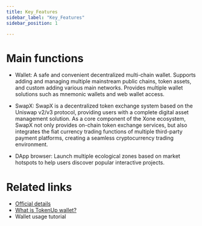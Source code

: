 ```yaml
---
title: Key_Features
sidebar_label: "Key_Features"
sidebar_position: 1

---
```


# Main functions
* Wallet: A safe and convenient decentralized multi-chain wallet. Supports adding and managing multiple mainstream public chains, token assets, and custom adding various main networks. Provides multiple wallet solutions such as mnemonic wallets and web wallet access.

* SwapX: SwapX is a decentralized token exchange system based on the Uniswap v2/v3 protocol, providing users with a complete digital asset management solution. As a core component of the Xone ecosystem, SwapX not only provides on-chain token exchange services, but also integrates the fiat currency trading functions of multiple third-party payment platforms, creating a seamless cryptocurrency trading environment.

* DApp browser: Launch multiple ecological zones based on market hotspots to help users discover popular interactive projects.

# Related links
* [Official details](https://tokenup.org/)
* [What is TokenUp wallet?](../start/index.md)
* Wallet usage tutorial